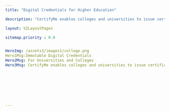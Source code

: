 ```yaml
---
title: "Digital Credentials for Higher Education"

description: "CertifyMe enables colleges and universities to issue certificates, badges and verifiable transcripts having bank-level encryptions and is enabled with quantum ledger and blockchain to make credentials tamper-proof. "

layout: V2LayoutPages

sitemap.priority : 0.9


HeroImg: /assets3/images1/college.png
Hero1Msg:Immutable Digital Credentials 
Hero2Msg: For Universities and Colleges
Hero3Msg: CertifyMe enables colleges and universities to issue certificates, badges and verifiable transcripts having bank-level encryptions 








---
```

